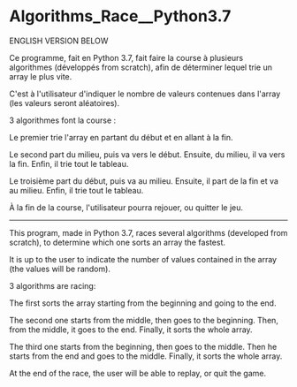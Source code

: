 # Algorithms_Race__Python3.7

ENGLISH VERSION BELOW

Ce programme, fait en Python 3.7, fait faire la course à plusieurs algorithmes (développés from scratch), afin de déterminer lequel trie un array le plus vite.

C'est à l'utilisateur d'indiquer le nombre de valeurs contenues dans l'array (les valeurs seront aléatoires).

3 algorithmes font la course :

Le premier trie l'array en partant du début et en allant à la fin.

Le second part du milieu, puis va vers le début. Ensuite, du milieu, il va vers la fin. Enfin, il trie tout le tableau.

Le troisième part du début, puis va au milieu. Ensuite, il part de la fin et va au milieu. Enfin, il trie tout le tableau.

À la fin de la course, l'utilisateur pourra rejouer, ou quitter le jeu.

-----------------------

This program, made in Python 3.7, races several algorithms (developed from scratch), to determine which one sorts an array the fastest.

It is up to the user to indicate the number of values contained in the array (the values will be random).

3 algorithms are racing:

The first sorts the array starting from the beginning and going to the end.

The second one starts from the middle, then goes to the beginning. Then, from the middle, it goes to the end. Finally, it sorts the whole array.

The third one starts from the beginning, then goes to the middle. Then he starts from the end and goes to the middle. Finally, it sorts the whole array.

At the end of the race, the user will be able to replay, or quit the game.
